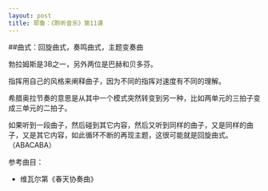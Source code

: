 ```yaml
---
layout: post
title: 耶鲁：《聆听音乐》第11课
---
```

##曲式：回旋曲式，奏鸣曲式，主题变奏曲
 
勃拉姆斯是3B之一，另外两位是巴赫和贝多芬。
 
指挥用自己的风格来阐释曲子，因为不同的指挥对速度有不同的理解。
 
希腊奥拉节奏的意思是从其中一个模式突然转变到另一种，比如两单元的三拍子变成三单元的二拍子。
 
如果听到一段曲子，然后碰到其它内容，然后又听到同样的曲子，又是同样的曲子，又是其它内容，如此循环不断的再现主题，这很可能就是回旋曲式。（ABACABA）
 
参考曲目：

*  维瓦尔第《春天协奏曲》

